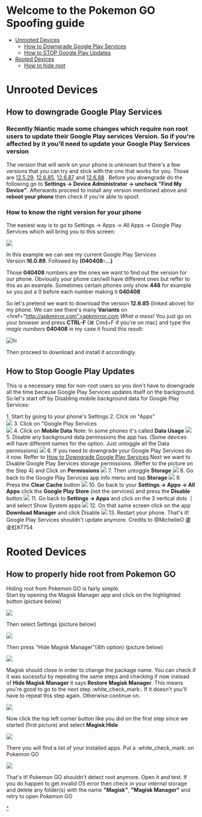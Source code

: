 <html>
  <head>
    <!-- CSS -->
    <link rel="stylesheet" type="text/css" href="css/scrollUpButton.css" media="all" />
    <!-- Javascript -->
    <script type="text/javascript" src="js/scrollUpButton.js"></script>
  </head>
<body>
<h1> Welcome to the Pokemon GO Spoofing guide </h1>


* [Unrooted Devices](#Unrooted_Devices)
   * [How to Downgrade Google Play Services](#Downgrade_GP_Services)
   * [How to STOP Google Play Updates](#Stop_GP_Services_Updates)
* [Rooted Devices](#Rooted_Devices)
   * [How to hide root](#How_to_hide_root)

<h1 id="Unrooted_Devices">Unrooted Devices</h1>
<h2 id="Downgrade_GP_Services">How to downgrade Google Play Services</h2>
<h3>Recently Niantic made some changes which require non root users to update their Google Play services Version. So if you're affected by it you'll need to update your Google Play Services version</h3>

The version that will work on your phone is unknown but there's a few versions that you can try and stick with the one that works for you. Those are <a href="https://www.apkmirror.com/apk/google-inc/google-play-services/google-play-services-12-5-29-release" target="_blank">12.5.29</a>, <a href="https://www.apkmirror.com/apk/google-inc/google-play-services/google-play-services-12-6-85-release" target="_blank">12.6.85</a>, <a href="https://www.apkmirror.com/apk/google-inc/google-play-services/google-play-services-12-6-87-release" target="_blank">12.6.87</a> and <a href="https://www.apkmirror.com/apk/google-inc/google-play-services/google-play-services-12-6-88-release" target="_blank">12.6.88</a> . Before you downgrade do the following go to <b>Settings -> Device Administrator -> uncheck "Find My Device"</b>. Afterwards proceed to install any version mentioned above and <b>reboot your phone</b> then check if you're able to spoof.

<h3> How to know the right version for your phone </h3>

The easiest way is to go to Settings -> Apps -> All Apps -> Google Play Services which will bring you to this screen:

<img src="images/GooglePlayServices.png"/>

In this example we can see my current Google Play Services Version:<b>16.0.89</b>. Followed by <b>(040408-...)</b> 

Those <b>040408</b> numbers are the ones we want to find out the version for our phone. Obviously your phone can/will have different ones but reffer to this as an example. Sometimes certain phones only show <b>448</b> for example so you put a 0 before each number making it <b>040408</b>

So let's pretend we want to download the version <b>12.6.85</b> (linked above) for my phone. We can see there's many <b>Variants</b> on <href="http://apkmirror.com">apkmirror.com</a> <i>What a mess!</i> You just go on your browser and press <b>CTRL-F</b> (⌘ Cmd+F if you're on mac) and type the <i>magic numbers</i> <b>040408</b> in my case it found this result:

<img src="images/googleplayservices1.PNG" alt="hi" class="inline"/>

Then proceed to download and install it accordingly.
<h2 id="Stop_GP_Services_Updates">How to Stop Google Play Updates</h2>
<p>This is a necessary step for non-root users so you don't have to downgrade all the time because Google Play Services updates itself on the background. So let's start off by Disabling mobile background data for Google Play Services:</p>
1. Start by going to your phone's Settings
2. Click on "Apps" <br>
<img src="images/stop_gp_updates_1.png">
3. Click on "Google Play Services <br>
<img src="images/stop_gp_updates_2.png">
4. Click on <b>Mobile Data</b> Note: In some phones it's called <b>Data Usage</b>
<img src="images/stop_gp_updates_3.png">
5. Disable any background data permissions the app has. (Some devices will have different names for the option. Just untoggle all the Data permissions)
<img src="images/stop_gp_updates_4.png">
6. If you need to downgrade your Google Play Services do it now. Reffer to <a href="#how-to-downgrade-google-play-services">How to Downgrade Google Play Services</a> Next we want to Disable Google Play Services storage permissions. (Reffer to the picture on the Step 4) and Click on <b>Permissions</b>
<img src="images/stop_gp_updates_5.png">
7. Then untoggle <b>Storage</b>
<img src="images/stop_gp_updates_6.png">
8. Go back to the Google Play Services app info menu and tap <b>Storage</b>
<img src="images/stop_gp_updates_7.png">
9. Press the <b>Clear Cache</b> button
<img src="images/stop_gp_updates_8.png">
10. Go back to your <b>Settings -> Apps -> All Apps</b> click the <b>Google Play Store</b> (not the services) and press the <b>Disable</b> button
<img src="images/stop_gp_updates_9.png">
11. Go back to <b>Settings -> Apps</b> and click on the 3 vertical dots <b>⋮</b> and select Show System apps
<img src="images/stop_gp_updates_10.png">
12. On that same screen click on the app <b>Download Manager</b> and click Disable
<img src="images/stop_gp_updates_11.png">
13. Restart your phone. That's it! Google Play Services shouldn't update anymore. Credits to @MichelleO 盧金虹#7754

<h1 id="Rooted_Devices">Rooted Devices</h1>

<h2 id="How_to_hide_root">How to properly hide root from Pokemon GO</h2>
<p>Hiding root from Pokemon GO is fairly simple.<br>Start by opening the Magisk Manager app and click on the highlighted button (picture below) </p>
<img src="images/magisk_manager.jpg"/>
<p>Then select Settings (picture below) </p>
<img src="images/magisk_settings.png"/>
<p>Then press "Hide Magisk Manager"(4th option) (picture below)</p>
<img src="images/magisk_manager1.jpg"/>
<p>Magisk should close in order to change the package name. You can check if it was sucessful by repeating the same steps and checking if now instead of <b>Hide Magisk Manager</b> it says <b>Restore Magisk Manager</b>. This means you're good to go to the next step :white_check_mark:. If it doesn't you'll have to repeat this step again. Otherwise continue on.</p>
<img src="images/magisk_manager2.jpg">
<p>Now click the top left corner button like you did on the first step since we started (first picture) and select <b>Magisk Hide</b></p>
<img src="images/magisk_manager3.png"/>
<p>There you will find a list of your installed apps. Put a :white_check_mark: on Pokemon GO </p>
<img src="images/magisk_manager4.png"/>
<p>That's it! Pokemon GO shouldn't detect root anymore. Open it and test. If you do happen to get invalid OS error then check in your internal storage and delete any folder(s) with the name <b>"Magisk"</b>, <b>"Magisk Manager"</b> and retry to open Pokemon GO</p>
<a href="#" class="scrollUpButton">^</a>
</body>
</html>
